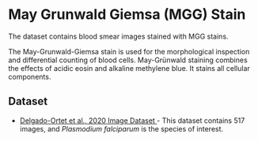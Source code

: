 # May Grunwald Giemsa (MGG) Stain
The dataset contains blood smear images stained with MGG stains.

The May-Grunwald-Giemsa stain is used for the morphological inspection and differential counting of blood cells. May-Grünwald staining combines the effects of acidic eosin and alkaline methylene blue. It stains all cellular components.


## Dataset
+ [Delgado-Ortet et al., 2020 Image Dataset ](https://itunuisewon.github.io/Malaria_Blood_Smear_Images/All_Datasets/Delgado-Ortet_et_al.,_2020_Dataset.html) - This dataset contains 517 images, and _Plasmodium falciparum_ is the species of interest.
